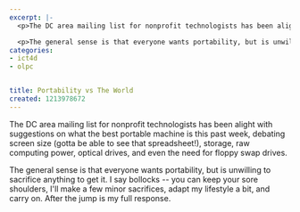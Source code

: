 ```yaml
---
excerpt: |-
  <p>The DC area mailing list for nonprofit technologists has been alight with suggestions on what the best portable machine is this past week, debating screen size (gotta be able to see that spreadsheet!), storage, raw computing power, optical drives, and even the need for floppy swap drives.</p>

  <p>The general sense is that everyone wants portability, but is unwilling to sacrifice anything to get it.  I say bollocks -- you can keep your sore shoulders, I'll make a few minor sacrifices, adapt my lifestyle a bit, and carry on.  After the jump is my full response.</p>
categories:
- ict4d
- olpc


title: Portability vs The World
created: 1213978672
---
```

<p>The DC area mailing list for nonprofit technologists has been alight with suggestions on what the best portable machine is this past week, debating screen size (gotta be able to see that spreadsheet!), storage, raw computing power, optical drives, and even the need for floppy swap drives.</p>

<p>The general sense is that everyone wants portability, but is unwilling to sacrifice anything to get it.  I say bollocks -- you can keep your sore shoulders, I'll make a few minor sacrifices, adapt my lifestyle a bit, and carry on.  After the jump is my full response.</p>

